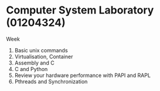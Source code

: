 # Computer System Laboratory (01204324)
Week
1. Basic unix commands
2. Virtualisation, Container
3. Assembly and C
4. C and Python
5. Review your hardware performance with PAPI and RAPL
6. Pthreads and Synchronization
